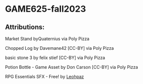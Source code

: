 # GAME625-fall2023





## Attributions:<br>
Market Stand byQuaternius via Poly Pizza<br>

Chopped Log by Davemane42 [CC-BY] via Poly Pizza

basic stone 3 by felix stief [CC-BY] via Poly Pizza

Potion Bottle - Game Asset by Don Carson [CC-BY] via Poly Pizza

RPG Essentials SFX - Free! by [Leohpaz]( https://leohpaz.itch.io)
